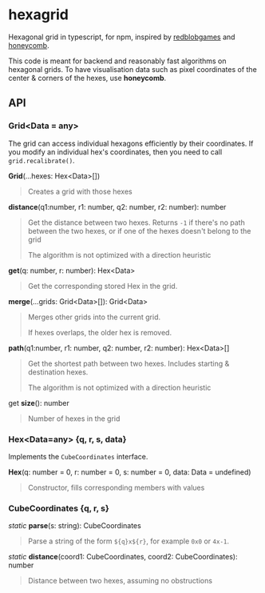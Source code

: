 # hexagrid
Hexagonal grid in typescript, for npm, inspired by [redblobgames](https://www.redblobgames.com/grids/hexagons/) and [honeycomb](https://github.com/flauwekeul/honeycomb).

This code is meant for backend and reasonably fast algorithms on hexagonal grids. To have visualisation data
such as pixel coordinates of the center & corners of the hexes, use **honeycomb**.

## API

### Grid<Data = any>

The grid can access individual hexagons efficiently by their coordinates. If you modify an individual hex's coordinates, then you need to call `grid.recalibrate()`.

**Grid**(...hexes: Hex\<Data>[])

> Creates a grid with those hexes

**distance**(q1:number, r1: number, q2: number, r2: number): number

> Get the distance between two hexes. Returns `-1` if there's no path
between the two hexes, or if one of the hexes doesn't belong to the
grid
>
> The algorithm is not optimized with a direction heuristic

**get**(q: number, r: number): Hex\<Data>

> Get the corresponding stored Hex in the grid.

**merge**(...grids: Grid\<Data>[]): Grid\<Data>

> Merges other grids into the current grid.
>
> If hexes overlaps, the older hex is removed.

**path**(q1:number, r1: number, q2: number, r2: number): Hex\<Data>[]

> Get the shortest path between two hexes. Includes starting & destination hexes.
>
> The algorithm is not optimized with a direction heuristic

get **size**(): number

> Number of hexes in the grid

### Hex<Data=any>  {q, r, s, data}

Implements the `CubeCoordinates` interface.

**Hex**(q: number = 0, r: number = 0, s: number = 0, data: Data = undefined)

> Constructor, fills corresponding members with values

### CubeCoordinates {q, r, s}

*static* **parse**(s: string): CubeCoordinates

>Parse a string of the form `${q}x${r}`, for  example `0x0` or `4x-1`.

*static* **distance**(coord1: CubeCoordinates, coord2: CubeCoordinates): number

> Distance between two hexes, assuming no obstructions